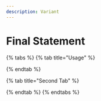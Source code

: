 ```yaml
---
description: Variant
---
```


# Final Statement

{% tabs %}
{% tab title="Usage" %}

{% endtab %}

{% tab title="Second Tab" %}

{% endtab %}
{% endtabs %}

